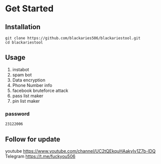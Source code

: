 # Get Started

## Installation
```
git clone https://github.com/blackaries506/blackariestool.git
cd blackariestool
```

## Usage
1. instabot 
2. spam bot
3. Data encryption
4. Phone Number info
5. facebook bruteforce attack
6. pass list maker
7. pin list maker
 
### password
```
23122006
```

## Follow for update
youtube https://www.youtube.com/channel/UC2tQEkquHAakyIv1Z7b-lDQ                                                                          
Telegram https://t.me/fuckyou506




